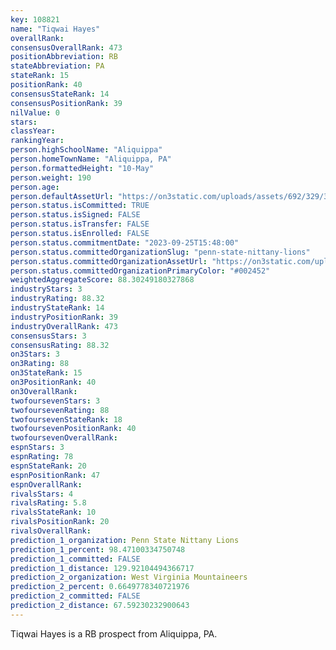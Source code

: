 ```yaml
---
key: 108821
name: "Tiqwai Hayes"
overallRank: 
consensusOverallRank: 473
positionAbbreviation: RB
stateAbbreviation: PA
stateRank: 15
positionRank: 40
consensusStateRank: 14
consensusPositionRank: 39
nilValue: 0
stars: 
classYear: 
rankingYear: 
person.highSchoolName: "Aliquippa"
person.homeTownName: "Aliquippa, PA"
person.formattedHeight: "10-May"
person.weight: 190
person.age: 
person.defaultAssetUrl: "https://on3static.com/uploads/assets/692/329/329692.jpg"
person.status.isCommitted: TRUE
person.status.isSigned: FALSE
person.status.isTransfer: FALSE
person.status.isEnrolled: FALSE
person.status.commitmentDate: "2023-09-25T15:48:00"
person.status.committedOrganizationSlug: "penn-state-nittany-lions"
person.status.committedOrganizationAssetUrl: "https://on3static.com/uploads/assets/800/149/149800.svg"
person.status.committedOrganizationPrimaryColor: "#002452"
weightedAggregateScore: 88.30249180327868
industryStars: 3
industryRating: 88.32
industryStateRank: 14
industryPositionRank: 39
industryOverallRank: 473
consensusStars: 3
consensusRating: 88.32
on3Stars: 3
on3Rating: 88
on3StateRank: 15
on3PositionRank: 40
on3OverallRank: 
twofoursevenStars: 3
twofoursevenRating: 88
twofoursevenStateRank: 18
twofoursevenPositionRank: 40
twofoursevenOverallRank: 
espnStars: 3
espnRating: 78
espnStateRank: 20
espnPositionRank: 47
espnOverallRank: 
rivalsStars: 4
rivalsRating: 5.8
rivalsStateRank: 10
rivalsPositionRank: 20
rivalsOverallRank: 
prediction_1_organization: Penn State Nittany Lions
prediction_1_percent: 98.47100334750748
prediction_1_committed: FALSE
prediction_1_distance: 129.92104494366717
prediction_2_organization: West Virginia Mountaineers
prediction_2_percent: 0.6649778340721976
prediction_2_committed: FALSE
prediction_2_distance: 67.59230232900643
---
```

Tiqwai Hayes is a RB prospect from Aliquippa, PA.